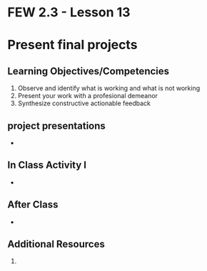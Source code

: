 # FEW 2.3 - Lesson 13

# Present final projects 

## Learning Objectives/Competencies

1. Observe and identify what is working and what is not working 
1. Present your work with a profesional demeanor
1. Synthesize constructive actionable feedback

## project presentations

- 

## In Class Activity I

- 

## After Class

- 

## Additional Resources

1. 
